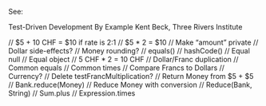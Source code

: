 See:

Test-Driven Development By Example 
Kent Beck, Three Rivers Institute

// $5 + 10 CHF = $10 if rate is 2:1 
// $5 * 2 = $10
// Make “amount” private
// Dollar side-effects?
// Money rounding?
// equals()
// hashCode()
// Equal null
// Equal object
// 5 CHF * 2 = 10 CHF
// Dollar/Franc duplication
// Common equals
// Common times
// Compare Francs to Dollars
// Currency?
// Delete testFrancMultiplication?
// Return Money from $5 + $5
// Bank.reduce(Money)
// Reduce Money with conversion
// Reduce(Bank, String)
// Sum.plus
// Expression.times